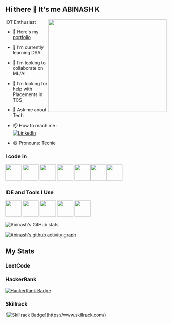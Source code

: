 ## Hi there 👋 It's me ABINASH K

 IOT Enthusiast
<img align="right" width="370" height="290" src="https://i.pinimg.com/originals/47/f0/34/47f0342cec72b800463bf003eac1257e.gif">
- 🔭 Here's my [portfolio](https://abinash-karuna.github.io/port/)                                                 
- 🌱 I’m currently learning DSA
- 👯 I’m looking to collaborate on ML/AI
- 🤔 I’m looking for help with Placements in TCS
- 💬 Ask me about Tech
- 📫 How to reach me :
<br /> [![LinkedIn](https://img.shields.io/badge/LinkedIn-0077B5?style=for-the-badge&logo=linkedin&logoColor=white)](https://linkedin.com/in/abinash009)

- 😄 Pronouns: Techie



### I code in
<img height="50" width="50" src="https://img.icons8.com/color/48/000000/python.png" /> <img height="50" width="50" src="https://img.icons8.com/color/48/000000/c-programming.png" />  <img height="50" width="50" src="https://img.icons8.com/color/48/000000/html-5.png" /> <img height="50" width="50" src="https://img.icons8.com/color/48/000000/css3.png" /> 
<img height="50" width="50" src="https://img.icons8.com/color/48/000000/javascript.png"/><img height="50" width="50" src="https://img.icons8.com/color/48/000000/tensorflow.png"/><img height="50" width="50" src="https://img.icons8.com/fluent/48/000000/arduino.png"/>

### IDE and Tools I Use
<img height="50" width="50" src="https://img.icons8.com/color/48/000000/visual-studio-code-2019.png"/> <img height="50" width="50" src="https://img.icons8.com/color/48/000000/pycharm.png"/> <img height="50" width="50" src="https://img.icons8.com/color/50/000000/git.png"/> <img height="50" width="50" src="https://img.icons8.com/dusk/64/000000/anaconda.png"/> <img height="50" src="https://img.shields.io/badge/Adobe%20XD-FF61F6?style=for-the-badge&logo=Adobe%20XD&logoColor=white"/>



![Abinash's GitHub stats](https://github-readme-stats.vercel.app/api?username=Abinash-karuna&theme=dark&show_icons=true&&hide=issues,contribs)






[![Abinash's github activity graph](https://github-readme-activity-graph.vercel.app/graph?username=Abinash-karuna&bg_color=000000&color=ffffff&line=51f565&point=ffffff&area=true&hide_border=true)](https://github.com/ashutosh00710/github-readme-activity-graph)

## My Stats

### LeetCode


### HackerRank
[![HackerRank Badge](https://img.shields.io/badge/HackerRank-Abinash-green?logo=hackerrank&style=for-the-badge)](https://www.hackerrank.com/Abinash-karuna)

### Skillrack
[![Skillrack Badge]([https://img.shields.io/badge/Skillrack-Abinash-blue?style=for-the-badge](http://www.skillrack.com/profile/355148/05111dc46bd8d4d928fcde4a19067f2f3e8cd429))](https://www.skillrack.com/)
